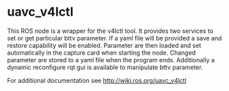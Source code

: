 # uavc_v4lctl
This ROS node is a wrapper for the v4lctl tool.
It provides two services to set or get particular bttv parameter.
If a yaml file will be provided a save and restore capability will be enabled.
Parameter are then loaded and set automatically in the capture card when starting the node.
Changed parameter are stored to a yaml file when the program ends.
Additionally a dynamic reconfigure rqt gui is available to manipulate bttv parameter.

For additional documentation see http://wiki.ros.org/uavc_v4lctl
